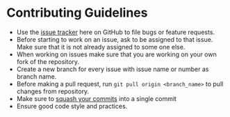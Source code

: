 # Contributing Guidelines
* Use the [issue tracker](https://github.com/vansha10/CoVolunteer/issues) here on GitHub to file bugs or feature requests.
* Before starting to work on an issue, ask to be assigned to that issue. Make sure that it is not already assigned to some one else.
* When working on issues make sure that you are working on your own fork of the repository.
* Create a new branch for every issue with issue name or number as branch name.
* Before making a pull request, run `git pull origin <branch_name>` to pull changes from repository.
* Make sure to [squash your commits](https://stackoverflow.com/questions/5189560/squash-my-last-x-commits-together-using-git) into a single commit
* Ensure good code style and practices.
